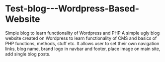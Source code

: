 # Test-blog---Wordpress-Based-Website
Simple blog to learn functionality of Wordpress and PHP
A simple ugly blog website created on Wordpress to learn functionality of CMS and basics of PHP functions, methods, stuff etc.
It allows user to set their own navigation links, blog name, brand logo in navbar and footer, place image on main site, add single blog posts.
